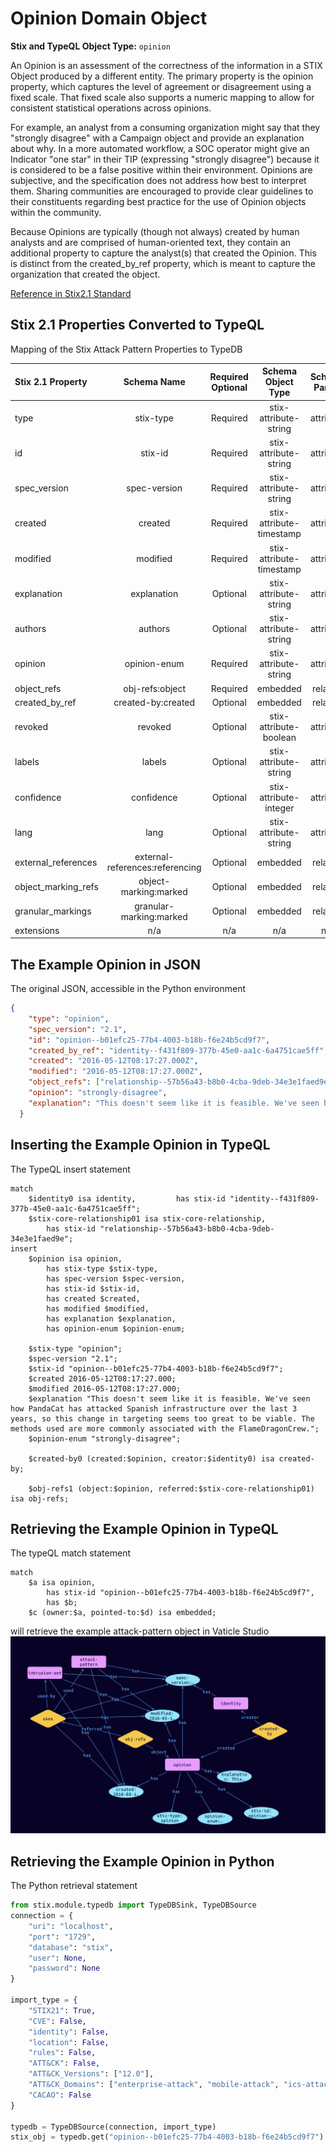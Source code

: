 # Opinion Domain Object

**Stix and TypeQL Object Type:**  `opinion`

An Opinion is an assessment of the correctness of the information in a STIX Object produced by a different entity. The primary property is the opinion property, which captures the level of agreement or disagreement using a fixed scale. That fixed scale also supports a numeric mapping to allow for consistent statistical operations across opinions.

 

For example, an analyst from a consuming organization might say that they "strongly disagree" with a Campaign object and provide an explanation about why. In a more automated workflow, a SOC operator might give an Indicator "one star" in their TIP (expressing "strongly disagree") because it is considered to be a false positive within their environment. Opinions are subjective, and the specification does not address how best to interpret them. Sharing communities are encouraged to provide clear guidelines to their constituents regarding best practice for the use of Opinion objects within the community.

Because Opinions are typically (though not always) created by human analysts and are comprised of human-oriented text, they contain an additional property to capture the analyst(s) that created the Opinion. This is distinct from the created_by_ref property, which is meant to capture the organization that created the object.

[Reference in Stix2.1 Standard](https://docs.oasis-open.org/cti/stix/v2.1/os/stix-v2.1-os.html#_ht1vtzfbtzda)
## Stix 2.1 Properties Converted to TypeQL
Mapping of the Stix Attack Pattern Properties to TypeDB

|  Stix 2.1 Property    |           Schema Name             | Required  Optional  |      Schema Object Type | Schema Parent  |
|:--------------------|:--------------------------------:|:------------------:|:------------------------:|:-------------:|
|  type                 |            stix-type              |      Required       |  stix-attribute-string    |   attribute    |
|  id                   |             stix-id               |      Required       |  stix-attribute-string    |   attribute    |
|  spec_version         |           spec-version            |      Required       |  stix-attribute-string    |   attribute    |
|  created              |             created               |      Required       | stix-attribute-timestamp  |   attribute    |
|  modified             |             modified              |      Required       | stix-attribute-timestamp  |   attribute    |
| explanation  |explanation  |      Optional       |  stix-attribute-string    |   attribute    |
| authors |authors |      Optional       |  stix-attribute-string    |   attribute    |
| opinion |opinion-enum |      Required       |  stix-attribute-string    |   attribute    |
| object_refs |obj-refs:object |      Required       |   embedded     |relation |
| created_by_ref       |        created-by:created         |      Optional       |   embedded     |relation |
|  revoked              |             revoked               |      Optional       |  stix-attribute-boolean   |   attribute    |
|  labels               |              labels               |      Optional       |  stix-attribute-string    |   attribute    |
|  confidence           |            confidence             |      Optional       |  stix-attribute-integer   |   attribute    |
|  lang                 |               lang                |      Optional       |  stix-attribute-string    |   attribute    |
|  external_references  | external-references:referencing   |      Optional       |   embedded     |relation |
|  object_marking_refs  |      object-marking:marked        |      Optional       |   embedded     |relation |
|  granular_markings    |     granular-marking:marked       |      Optional       |   embedded     |relation |
|  extensions           |               n/a                 |        n/a          |           n/a             |      n/a       |

## The Example Opinion in JSON
The original JSON, accessible in the Python environment
```json
{
    "type": "opinion",
    "spec_version": "2.1",
    "id": "opinion--b01efc25-77b4-4003-b18b-f6e24b5cd9f7",
    "created_by_ref": "identity--f431f809-377b-45e0-aa1c-6a4751cae5ff",
    "created": "2016-05-12T08:17:27.000Z",
    "modified": "2016-05-12T08:17:27.000Z",
    "object_refs": ["relationship--57b56a43-b8b0-4cba-9deb-34e3e1faed9e"],       
    "opinion": "strongly-disagree",
    "explanation": "This doesn't seem like it is feasible. We've seen how PandaCat has attacked Spanish infrastructure over the last 3 years, so this change in targeting seems too great to be viable. The methods used are more commonly associated with the FlameDragonCrew."
  }
```


## Inserting the Example Opinion in TypeQL
The TypeQL insert statement
```typeql
match
    $identity0 isa identity,         has stix-id "identity--f431f809-377b-45e0-aa1c-6a4751cae5ff";
    $stix-core-relationship01 isa stix-core-relationship,
        has stix-id "relationship--57b56a43-b8b0-4cba-9deb-34e3e1faed9e";
insert 
    $opinion isa opinion,
        has stix-type $stix-type,
        has spec-version $spec-version,
        has stix-id $stix-id,
        has created $created,
        has modified $modified,
        has explanation $explanation,
        has opinion-enum $opinion-enum;

    $stix-type "opinion";
    $spec-version "2.1";
    $stix-id "opinion--b01efc25-77b4-4003-b18b-f6e24b5cd9f7";
    $created 2016-05-12T08:17:27.000;
    $modified 2016-05-12T08:17:27.000;
    $explanation "This doesn't seem like it is feasible. We've seen how PandaCat has attacked Spanish infrastructure over the last 3 years, so this change in targeting seems too great to be viable. The methods used are more commonly associated with the FlameDragonCrew.";
    $opinion-enum "strongly-disagree";

    $created-by0 (created:$opinion, creator:$identity0) isa created-by;

    $obj-refs1 (object:$opinion, referred:$stix-core-relationship01) isa obj-refs;
```

## Retrieving the Example Opinion in TypeQL
The typeQL match statement

```typeql
match
    $a isa opinion,
        has stix-id "opinion--b01efc25-77b4-4003-b18b-f6e24b5cd9f7",
        has $b;
    $c (owner:$a, pointed-to:$d) isa embedded;
```


will retrieve the example attack-pattern object in Vaticle Studio
![Opinion Example](./img/opinion.png)

## Retrieving the Example Opinion  in Python
The Python retrieval statement

```python
from stix.module.typedb import TypeDBSink, TypeDBSource
connection = {
    "uri": "localhost",
    "port": "1729",
    "database": "stix",
    "user": None,
    "password": None
}

import_type = {
    "STIX21": True,
    "CVE": False,
    "identity": False,
    "location": False,
    "rules": False,
    "ATT&CK": False,
    "ATT&CK_Versions": ["12.0"],
    "ATT&CK_Domains": ["enterprise-attack", "mobile-attack", "ics-attack"],
    "CACAO": False
}

typedb = TypeDBSource(connection, import_type)
stix_obj = typedb.get("opinion--b01efc25-77b4-4003-b18b-f6e24b5cd9f7")
```

